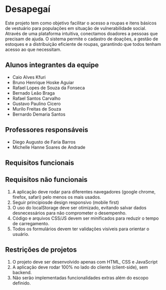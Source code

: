 # Desapegaí

Este projeto tem como objetivo facilitar o acesso a roupas e itens básicos de vestuário para populações em situação de vulnerabilidade social. Através de uma plataforma intuitiva, conectamos doadores 
a pessoas que precisam de ajuda. O sistema permite o cadastro de doações, a gestão de estoques e a distribuição eficiente de roupas, garantindo que todos tenham acesso ao que necessitam.

## Alunos integrantes da equipe

* Caio Alves Kfuri
* Bruno Henrique Hoske Aguiar
* Rafael Lopes de Souza da Fonseca
* Bernado Leão Braga
* Rafael Santos Carvalho
* Gustavo Paulino Cicero
* Murilo Freitas de Souza
* Bernardo Demaria Santos

## Professores responsáveis

* Diego Augusto de Faria Barros
* Michelle Hanne Soares de Andrade


## Requisitos funcionais

## Requisitos não funcionais

1. A aplicação deve rodar para diferentes navegadores (google chrome, firefox, safari) pelo menos os mais usados.
2. Seguir principiosde design responsivo (mobile first)
3. O uso do localStorage deve ser otimizado, evitando salvar dados desnecessários para não comprometer o desempenho.
4. Código e arquivos CSS/JS devem ser minificados para reduzir o tempo de carregamento.
5. Todos os formulários devem ter validações visíveis para orientar o usuário.


## Restrições de projetos

1. O projeto deve ser desenvolvido apenas com HTML, CSS e JavaScript
2. A aplicação deve rodar 100% no lado do cliente (client-side), sem backend.
3. Não serão implementadas funcionalidades extras além do escopo definido.

